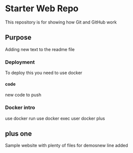 # Starter Web Repo

This repository is for showing how Git and GitHub work

## Purpose
Adding new text to the readme file

### Deployment
To deploy this you need to use docker

#### code
new code to push

### Docker intro
use docker run
use docker exec
user docker plus

## plus one

Sample website with plenty of files for demosnew line added

